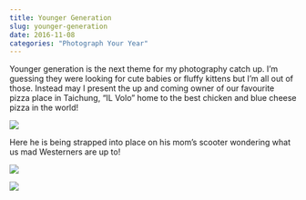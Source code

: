 ```yaml
---
title: Younger Generation
slug: younger-generation
date: 2016-11-08
categories: "Photograph Your Year"
---
```


<p>Younger generation is the next theme for my photography catch up. I’m guessing they were looking for cute babies or fluffy kittens but I’m all out of those. Instead may I present the up and coming owner of our favourite pizza place in Taichung, “IL Volo” home to the best chicken and blue cheese pizza in the world!</p>
<p><img src="https://res.cloudinary.com/dy6grlu8z/image/upload/v1558841772/xybe71e028omzdzc7pez.jpg"/></p>
<p>Here he is being strapped into place on his mom’s scooter wondering what us mad Westerners are up to!</p>
<p><img src="https://res.cloudinary.com/dy6grlu8z/image/upload/v1558841773/cqdm1wphx1yspvaylgss.jpg"/></p>
<p><img src="https://res.cloudinary.com/dy6grlu8z/image/upload/v1558841774/ujzuktmyppfvjcrbafqj.jpg"/></p>
<p> </p>


